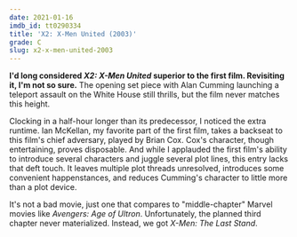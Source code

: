 ```yaml
---
date: 2021-01-16
imdb_id: tt0290334
title: 'X2: X-Men United (2003)'
grade: C
slug: x2-x-men-united-2003
---
```


**I'd long considered _X2: X-Men United_ superior to the <span data-imdb-id="tt0120903">first film</span>. Revisiting it, I'm not so sure.** The opening set piece with Alan Cumming launching a teleport assault on the White House still thrills, but the film never matches this height.

<!-- end -->

Clocking in a half-hour longer than its predecessor, I noticed the extra runtime. Ian McKellan, my favorite part of the first film, takes a backseat to this film's chief adversary, played by Brian Cox. Cox's character, though entertaining, proves disposable. And while I applauded the first film's ability to introduce several characters and juggle several plot lines, this entry lacks that deft touch. It leaves multiple plot threads unresolved, introduces some convenient happenstances, and reduces Cumming's character to little more than a plot device.

It's not a bad movie, just one that compares to "middle-chapter" Marvel movies like <span data-imdb-id="tt2395427">_Avengers: Age of Ultron_</span>. Unfortunately, the planned third chapter never materialized. Instead, we got <span data-imdb-id="">_X-Men: The Last Stand_</span>.